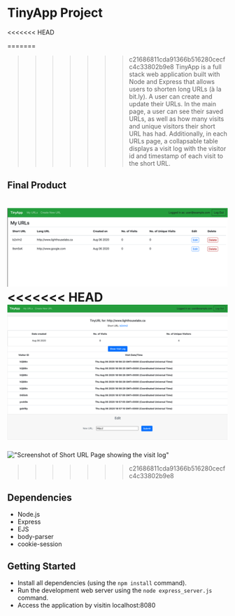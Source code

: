 # TinyApp Project

<<<<<<< HEAD

=======
>>>>>>> c21686811cda91366b516280cecfc4c33802b9e8
TinyApp is a full stack web application built with Node and Express that allows users to shorten long URLs (à la bit.ly). A user can create and update their URLs. In the main page, a user can see their saved URLs, as well as how many visits and unique visitors their short URL has had. Additionally, in each URLs page, a collapsable table displays a visit log with the visitor id and timestamp of each visit to the short URL.

## Final Product

!["Screenshot of My URLs Page"](https://github.com/cangoman/tinyapp/blob/master/docs/my_urls.png?raw=true)
<<<<<<< HEAD
!["Screenshot of Short URL Page showing the visit log"](https://github.com/cangoman/tinyapp/blob/master/docs/visit_log.png?raw=true)
=======
!["Screenshot of Short URL Page showing the visit log"]()
>>>>>>> c21686811cda91366b516280cecfc4c33802b9e8

## Dependencies

- Node.js
- Express
- EJS
- body-parser
- cookie-session

## Getting Started

- Install all dependencies (using the `npm install` command).
- Run the development web server using the `node express_server.js` command.
- Access the application by visitin localhost:8080